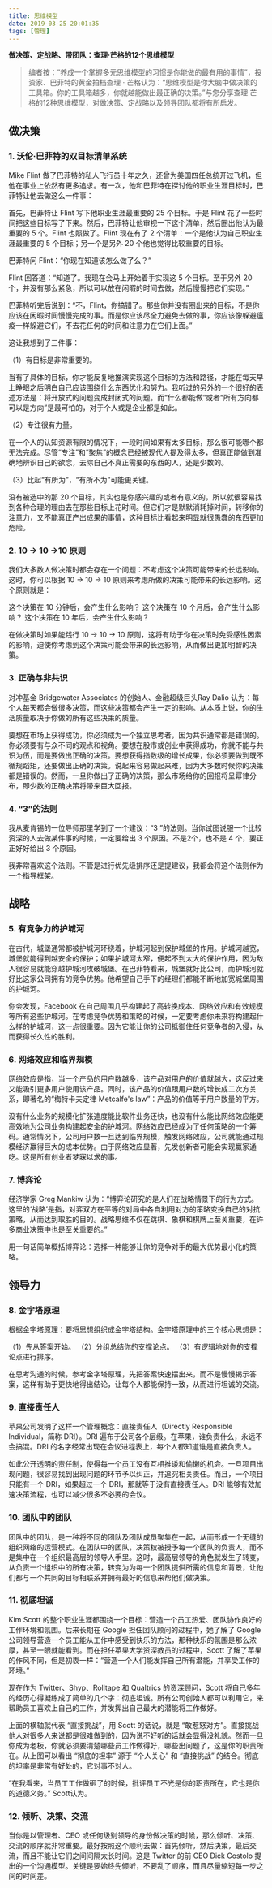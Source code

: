 ```yaml
---
title: 思维模型
date: 2019-03-25 20:01:35
tags: [管理]
---
```


**做决策、定战略、带团队：查理·芒格的12个思维模型**



> 编者按：“养成一个掌握多元思维模型的习惯是你能做的最有用的事情”，投资家、巴菲特的黄金拍档查理 · 芒格认为：“思维模型是你大脑中做决策的工具箱。你的工具箱越多，你就越能做出最正确的决策。”与您分享查理·芒格的12种思维模型，对做决策、定战略以及领导团队都将有所启发。




## 做决策


### 1. 沃伦·巴菲特的双目标清单系统

Mike Flint 做了巴菲特的私人飞行员十年之久，还曾为美国四任总统开过飞机，但他在事业上依然有更多追求。有一次，他和巴菲特在探讨他的职业生涯目标时，巴菲特让他去做这么一件事：

首先，巴菲特让 Flint 写下他职业生涯最重要的 25 个目标。于是 Flint 花了一些时间把这些目标写了下来。然后，巴菲特让他审视一下这个清单，然后圈出他认为最重要的 5 个。Flint 也照做了。Flint 现在有了 2 个清单：一个是他认为自己职业生涯最重要的 5 个目标；另一个是另外 20 个他也觉得比较重要的目标。

巴菲特问 Flint：“你现在知道该怎么做了么？”

Flint 回答道：“知道了。我现在会马上开始着手实现这 5 个目标。至于另外 20 个，并没有那么紧急，所以可以放在闲暇的时间去做，然后慢慢把它们实现。”

巴菲特听完后说到：“不，Flint，你搞错了。那些你并没有圈出来的目标，不是你应该在闲暇时间慢慢完成的事。而是你应该尽全力避免去做的事，你应该像躲避瘟疫一样躲避它们，不去花任何的时间和注意力在它们上面。”

这让我想到了三件事：

（1）有目标是非常重要的。

当有了具体的目标，你才能反复地推演实现这个目标的方法和路径，才能在每天早上睁眼之后明白自己应该围绕什么东西优化和努力。我听过的另外的一个很好的表述方法是：将开放式的问题变成封闭式的问题。而“什么都能做”或者“所有方向都可以是方向”是最可怕的，对于个人或是企业都是如此。

（2）专注很有力量。

在一个人的认知资源有限的情况下，一段时间如果有太多目标，那么很可能哪个都无法完成。尽管“专注”和“聚焦”的概念已经被现代人提及得太多，但真正能做到准确地辨识自己的欲念，去除自己不真正需要的东西的人，还是少数的。

（3）比起“有所为”，“有所不为”可能更关键。

没有被选中的那 20 个目标，其实也是你感兴趣的或者有意义的，所以就很容易找到各种合理的理由去在那些目标上花时间。但它们才是默默消耗掉时间，转移你的注意力，又不能真正产出成果的事情，这种目标比看起来明显就很愚蠢的东西更加危险。


### 2. 10 → 10 →10 原则

我们大多数人做决策时都会存在一个问题：不考虑这个决策可能带来的长远影响。这时，你可以根据 10 → 10 → 10 原则来考虑所做的决策可能带来的长远影响。这个原则就是：

这个决策在 10 分钟后，会产生什么影响？
这个决策在 10 个月后，会产生什么影响？
这个决策在 10 年后，会产生什么影响？

在做决策时如果能践行 10 → 10 → 10 原则，这将有助于你在决策时免受感性因素的影响，迫使你考虑到这个决策可能会带来的长远影响，从而做出更加明智的决策。

### 3. 正确与非共识

对冲基金 Bridgewater Associates 的创始人、金融超级巨头Ray Dalio 认为：每个人每天都会做很多决策，而这些决策都会产生一定的影响。从本质上说，你的生活质量取决于你做的所有这些决策的质量。

要想在市场上获得成功，你必须成为一个独立思考者，因为共识通常都是错误的。你必须要有与众不同的观点和视角。要想在股市或创业中获得成功，你就不能与共识为伍，而是要做出正确的决策。要想获得指数级的增长成果，你必须要做到既不循规蹈矩，还要做出正确的决策。说起来容易做起来难，因为大多数时候你的决策都是错误的。然而，一旦你做出了正确的决策，那么市场给你的回报将呈幂律分布，即少数的正确决策将带来巨大回报。


### 4. “3”的法则

我从麦肯锡的一位导师那里学到了一个建议：“3 ”的法则。当你试图说服一个比较资深的人去做某件事的时候，一定要给出 3 个原因。不是2个，也不是 4 个，要正正好好给出 3 个原因。

我非常喜欢这个法则。不管是进行优先级排序还是提建议，我都会将这个法则作为一个指导框架。


## 战略


### 5. 有竞争力的护城河

在古代，城堡通常都被护城河环绕着，护城河起到保护城堡的作用。护城河越宽，城堡就能得到越安全的保护；如果护城河太窄，便起不到太大的保护作用，因为敌人很容易就能穿越护城河攻破城堡。在巴菲特看来，城堡就好比公司，而护城河就好比这家公司拥有的竞争优势。他希望自己手下的经理们都能不断地加宽城堡周围的护城河。

你会发现，Facebook 在自己周围几乎构建起了高转换成本、网络效应和有效规模等所有这些护城河。在考虑竞争优势和策略的时候，一定要考虑你未来将构建起什么样的护城河，这一点很重要。因为它能让你的公司抵御住任何竞争者的入侵，从而获得长久性的胜利。


### 6. 网络效应和临界规模

网络效应是指，当一个产品的用户数越多，该产品对用户的价值就越大，这反过来又能吸引更多用户使用该产品。同时，该产品的价值跟用户数的增长成二次方关系，即著名的“梅特卡夫定律 Metcalfe's law”：产品的价值等于用户数量的平方。

没有什么业务的规模化扩张速度能比软件业务还快，也没有什么能比网络效应能更高效地为公司业务构建起安全的护城河。网络效应已经成为了任何策略的一个筹码。通常情况下，公司用户数一旦达到临界规模，触发网络效应，公司就能通过规模经济赢得巨大的成本优势。由于网络效应显著，先发创新者可能会实现赢家通吃。这是所有创业者梦寐以求的事。


### 7. 博弈论

经济学家 Greg Mankiw 认为：“博弈论研究的是人们在战略情景下的行为方式。这里的‘战略’是指，对弈双方在平等的对局中各自利用对方的策略变换自己的对抗策略，从而达到取胜的目的。战略思维不仅在跳棋、象棋和棋牌上至关重要，在许多商业决策中也是至关重要的。”

用一句话简单概括博弈论：选择一种能够让你的竞争对手的最大优势最小化的策略。


## 领导力


### 8. 金字塔原理

根据金字塔原理：要将思想组织成金字塔结构。金字塔原理中的三个核心思想是：

（1）先从答案开始。
（2）分组总结你的支撑论点。
（3）有逻辑地对你的支撑论点进行排序。

在思考沟通的时候，参考金字塔原理，先把答案快速摆出来，而不是慢慢揭示答案，这样有助于更快地得出结论，让每个人都能保持一致，从而进行坦诚的交流。


### 9. 直接责任人

苹果公司发明了这样一个管理概念：直接责任人（Directly Responsible Individual，简称 DRI）。DRI 遍布于公司各个层级。在苹果，谁负责什么，永远不会搞混。DRI 的名字经常出现在会议进程表上，每个人都知道谁是直接负责人。

如此公开透明的责任制，使得每一个员工没有互相推诿和偷懒的机会。一旦项目出现问题，很容易找到出现问题的环节予以纠正，并追究相关责任。而且，一个项目只能有一个 DRI，如果超过一个 DRI，那就等于没有直接责任人。DRI 能够有效加速决策流程，也可以减少很多不必要的会议。


### 10. 团队中的团队

团队中的团队，是一种将不同的团队及团队成员聚集在一起，从而形成一个无缝的组织网络的运营模式。在团队中的团队，决策权被授予每一个团队的负责人，而不是集中在一个组织最高层的领导人手里。这时，最高层领导的角色就发生了转变，从负责一个组织中的所有决策，转变为为每一个团队提供所需的信息和背景，让他们都与一个共同的目标相联系并拥有最好的信息来帮他们做决策。


### 11. 彻底坦诚

Kim Scott 的整个职业生涯都围绕一个目标：营造一个员工热爱、团队协作良好的工作环境和氛围。后来长期在 Google 担任团队顾问的过程中，她了解了 Google 公司领导营造一个员工能从工作中感受到快乐的方法，那种快乐的氛围是那么浓厚，甚至一眼就能看到。而在担任苹果大学资深教员的过程中，Scott 了解了苹果的作风不同，但是初衷一样：“营造一个人们能发挥自己所有潜能，并享受工作的环境。”

现在作为 Twitter、Shyp、Rolltape 和 Qualtrics 的资深顾问，Scott 将自己多年的经历心得凝练成了简单的几个字：彻底坦诚。所有公司创始人都可以利用它，来帮助员工喜欢上自己的工作，并发挥出自己最大的潜能将工作做好。


上面的横轴就代表 “直接挑战”，用 Scott 的话说，就是 “敢惹怒对方”。直接挑战他人对很多人来说都是很难做到的，因为说不好听的话就会显得没礼貌。然而一旦你成为老板，你就必须要清楚哪些员工作做得好，哪些出问题了，这是你的职责所在。从上图可以看出 “彻底的坦率” 源于 “个人关心” 和 “直接挑战” 的结合。彻底的坦率是非常有好处的，它对事不对人。

“在我看来，当员工工作做砸了的时候，批评员工不光是你的职责所在，它也是你的道德义务。” Scott认为。


### 12. 倾听、决策、交流

当你是以管理者、CEO 或任何级别领导的身份做决策的时候，那么倾听、决策、交流的顺序就非常重要。最好按照这个顺利去做：首先倾听，然后决策，最后交流，而且不能让它们之间间隔太长时间。这是 Twitter 的前 CEO Dick Costolo 提出的一个沟通模型。关键是要始终先倾听，不要乱了顺序，而且尽量缩短每一步之间的时间差。